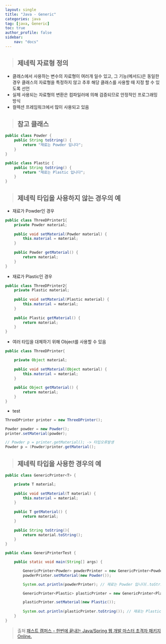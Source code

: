 ```yaml
---
layout: single
title: "Java - Generic"
categories: java
tag: [java, Generic]
toc: true
author_profile: false
sidebar: 
    nav: "docs"
---
```


> ## 제네릭 자료형 정의
- 클래스에서 사용하는 변수의 자료형이 여러개 일수 있고, 그 기능(메서드)은 동일한 경우 클래스의 자료형을 특정하지 않고 추후 해당 클래스를 사용할 때 지정 할 수 있도록 선언
- 실제 사용되는 자료형의 변환은 컴파일러에 의해 검증되므로 안정적인 프로그래밍 방식
- 컬렉션 프레임워크에서 많이 사용되고 있음

> ## 참고 클래스


```java
public class Powder {
	public String toString() {
		return "재료는 Powder 입니다";
	}
}
```

```java
public class Plastic {
	public String toString() {
		return "재료는 Plastic 입니다";
	}
}
```

> ## 제네릭 타입을 사용하지 않는 경우의 예

- 재료가 Powder인 경우


```java
public class ThreeDPrinter1{
	private Powder material;
	
	public void setMaterial(Powder material) {
		this.material = material;
	}
	
	public Powder getMaterial() {
		return material;
	}
}
```


- 재료가 Plastic인 경우


```java
public class ThreeDPrinter2{
	private Plastic material;
	
	public void setMaterial(Plastic material) {
		this.material = material;
	}
	
	public Plastic getMaterial() {
		return material;
	}
}
```

- 여러 타입을 대체하기 위해 Object를 사용할 수 있음


```java
public class ThreeDPrinter{

	private Object material;
	
	public void setMaterial(Object material) {
		this.material = material;
	}
	
	public Object getMaterial() {
		return material;
	}
}
```

- test


```java
ThreeDPrinter printer = new ThreeDPrinter();

Powder powder = new Powder();
printer.setMaterial(powder);

// Powder p = printer.getMaterial(); -> 타입오류발생
Powder p = (Powder)printer.getMaterial();
```


> ## 제네릭 타입을 사용한 경우의 예

```java
public class GenericPrinter<T> {

	private T material;
	
	public void setMaterial(T material) {
		this.material = material;
	}
	
	public T getMaterial() {
		return material;
	}
	
	public String toString(){
		return material.toString();
	}
}
```

```java
public class GeneriPrinterTest {

	public static void main(String[] args) {

		GenericPrinter<Powder> powderPrinter = new GenericPrinter<Powder>();
		powderPrinter.setMaterial(new Powder());

		System.out.println(powderPrinter); // 재료는 Powder 입니다(.toString() 자동호출)

		GenericPrinter<Plastic> plasticPrinter = new GenericPrinter<Plastic>();

		plasticPrinter.setMaterial(new Plastic());
        
		System.out.println(plasticPrinter.toString()); // 재료는 Plastic 입니다(.toString() 자동호출)
	}
}
```

> 출처 [패스트 캠퍼스 - 한번에 끝내는 Java/Spring 웹 개발 마스터 초격차 패키지 Online.](https://fastcampus.co.kr/dev_online_javaend)
